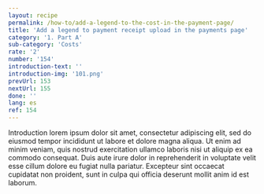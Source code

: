 ```yaml
---
layout: recipe
permalink: /how-to/add-a-legend-to-the-cost-in-the-payment-page/
title: 'Add a legend to payment receipt upload in the payments page'
category: '1. Part A'
sub-category: 'Costs'
rate: '2'
number: '154'
introduction-text: ''
introduction-img: '101.png'
prevUrl: 153
nextUrl: 155
done: ''
lang: es
ref: 154
---
```


Introduction lorem ipsum dolor sit amet, consectetur adipiscing elit, sed do eiusmod tempor incididunt ut labore et dolore magna aliqua. Ut enim ad minim veniam, quis nostrud exercitation ullamco laboris nisi ut aliquip ex ea commodo consequat. Duis aute irure dolor in reprehenderit in voluptate velit esse cillum dolore eu fugiat nulla pariatur. Excepteur sint occaecat cupidatat non proident, sunt in culpa qui officia deserunt mollit anim id est laborum.

